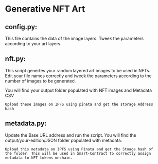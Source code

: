 # Generative NFT Art

## config.py:

This file contains the data of the image layers. Tweek the parameters according to your art layers.

## nft.py:

This script genertes your random layered art images to be used in NFTs. Edit your file names correctly and tweek the parameters according to the number of images to be generated.

You will find your output folder populated with NFT images and Metadata CSV

`Upload these images on IPFS using pinata and get the storage Address hash`

## metadata.py:

Update the Base URL address and run the script. You will find the output/your-edition/JSON folder populated with metadata.

`Upload this metadata on IPFS using Pinata and get the Stoage hash of the folder. This will be used in Smart-Contract to correctly assign metadata to NFT tokens onchain.`
